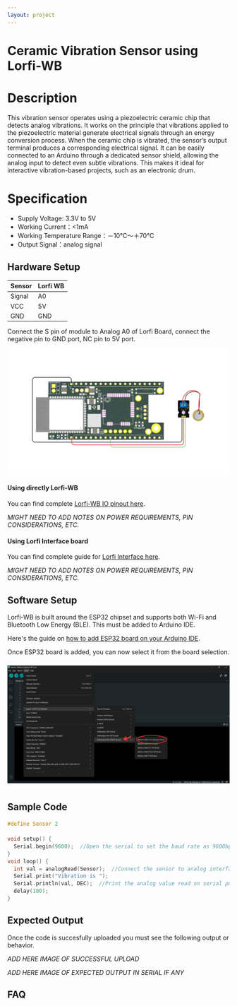 ```yaml
---
layout: project
---
```


# Ceramic Vibration Sensor using Lorfi-WB

# Description

This vibration sensor operates using a piezoelectric ceramic chip that detects analog vibrations. It works on the principle that vibrations applied to the piezoelectric material generate electrical signals through an energy conversion process. When the ceramic chip is vibrated, the sensor’s output terminal produces a corresponding electrical signal. It can be easily connected to an Arduino through a dedicated sensor shield, allowing the analog input to detect even subtle vibrations. This makes it ideal for interactive vibration-based projects, such as an electronic drum.

# Specification

- Supply Voltage: 3.3V to 5V
- Working Current：<1mA
- Working Temperature Range：－10℃～＋70℃
- Output Signal：analog signal

## Hardware Setup

|     Sensor    |   Lorfi WB  |
|---------------|-------------|
| Signal        | A0          |
| VCC           | 5V          |
| GND           | GND         |

Connect the S pin of module to Analog A0 of Lorfi Board, connect the negative pin to GND port, NC pin to 5V port.

![Ceramic Vibration Sensor](\assets\Images\LORFI_Components\Lorfi-WB_Sensors\2.png)

#### Using directly Lorfi-WB

You can find complete <a href="/docs/Hardware_Guide.html">Lorfi-WB IO pinout here</a>.

*MIGHT NEED TO ADD NOTES ON POWER REQUIREMENTS, PIN CONSIDERATIONS, ETC.*

#### Using Lorfi Interface board

You can find complete guide for <a href="/docs/Hardware_Guide.html">Lorfi Interface here</a>.

*MIGHT NEED TO ADD NOTES ON POWER REQUIREMENTS, PIN CONSIDERATIONS, ETC.*

## Software Setup

Lorfi-WB is built around the ESP32 chipset and supports both Wi-Fi and Bluetooth Low Energy (BLE). This must be added to Arduino IDE.

Here's the guide on <a href="/docs/Software_Guide.html">how to add ESP32 board on your Arduino IDE</a>.

Once ESP32 board is added, you can now select it from the board selection.

![Software Guide 4](\assets\Images\LORFI_Components\Software-Guide_Images\Software_Guide4.png)

## **Sample Code**
```c
#define Sensor 2

void setup() {
  Serial.begin(9600);  //Open the serial to set the baud rate as 9600bps
}
void loop() {
  int val = analogRead(Sensor);  //Connect the sensor to analog interface A0
  Serial.print("Vibration is ");
  Serial.println(val, DEC);  //Print the analog value read on serial port
  delay(100);
}
```

## Expected Output

Once the code is succesfully uploaded you must see the following output or behavior.

*ADD HERE IMAGE OF SUCCESSFUL UPLOAD*

*ADD HERE IMAGE OF EXPECTED OUTPUT IN SERIAL IF ANY*

## FAQ
